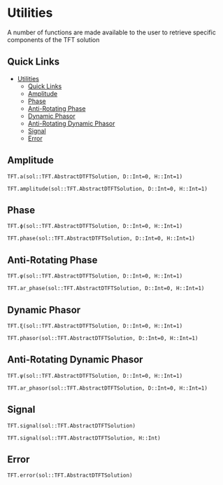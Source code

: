 # Utilities

A number of functions are made available to the user to retrieve specific
components of the TFT solution

## Quick Links

- [Utilities](#utilities)
  - [Quick Links](#quick-links)
  - [Amplitude](#amplitude)
  - [Phase](#phase)
  - [Anti-Rotating Phase](#anti-rotating-phase)
  - [Dynamic Phasor](#dynamic-phasor)
  - [Anti-Rotating Dynamic Phasor](#anti-rotating-dynamic-phasor)
  - [Signal](#signal)
  - [Error](#error)

## Amplitude

```@docs
TFT.a(sol::TFT.AbstractDTFTSolution, D::Int=0, H::Int=1)
```
```@docs
TFT.amplitude(sol::TFT.AbstractDTFTSolution, D::Int=0, H::Int=1)
```

## Phase

```@docs
TFT.ϕ(sol::TFT.AbstractDTFTSolution, D::Int=0, H::Int=1)
```
```@docs
TFT.phase(sol::TFT.AbstractDTFTSolution, D::Int=0, H::Int=1)
```

## Anti-Rotating Phase
```@docs
TFT.φ(sol::TFT.AbstractDTFTSolution, D::Int=0, H::Int=1)
```
```@docs
TFT.ar_phase(sol::TFT.AbstractDTFTSolution, D::Int=0, H::Int=1)
```

## Dynamic Phasor
```@docs
TFT.ξ(sol::TFT.AbstractDTFTSolution, D::Int=0, H::Int=1)
```
```@docs
TFT.phasor(sol::TFT.AbstractDTFTSolution, D::Int=0, H::Int=1)
```

## Anti-Rotating Dynamic Phasor
```@docs
TFT.ψ(sol::TFT.AbstractDTFTSolution, D::Int=0, H::Int=1)
```
```@docs
TFT.ar_phasor(sol::TFT.AbstractDTFTSolution, D::Int=0, H::Int=1)
```

## Signal
```@docs
TFT.signal(sol::TFT.AbstractDTFTSolution)
```
```@docs
TFT.signal(sol::TFT.AbstractDTFTSolution, H::Int)
```

## Error
```@docs
TFT.error(sol::TFT.AbstractDTFTSolution)
```